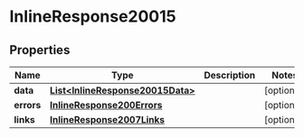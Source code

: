 
# InlineResponse20015

## Properties
Name | Type | Description | Notes
------------ | ------------- | ------------- | -------------
**data** | [**List&lt;InlineResponse20015Data&gt;**](InlineResponse20015Data.md) |  |  [optional]
**errors** | [**InlineResponse200Errors**](InlineResponse200Errors.md) |  |  [optional]
**links** | [**InlineResponse2007Links**](InlineResponse2007Links.md) |  |  [optional]



